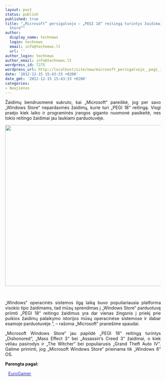 ```yaml
---
layout: post
status: publish
published: true
title: "„Microsoft“ persigalvojo – „PEGI 18“ reitingą turintys žaidimai laukiami „Windows
  Store“"
author:
  display_name: technews
  login: technews
  email: info@technews.lt
  url: ''
author_login: technews
author_email: info@technews.lt
wordpress_id: 7275
wordpress_url: http://localhost/site/new/microsoft_persigalvojo__pegi_18_reitinga_turintys_zaidimai_laukiami_windows_store/
date: '2012-12-15 15:43:33 +0200'
date_gmt: '2012-12-15 15:43:33 +0200'
categories:
- Naujienos
---
```

<p style="text-align:justify">Žaidimų bendruomenė sukruto, kai „Microsoft“ pareiškė, jog per savo „Windows Store“ nepardavinės žaidimų, kurie turi „PEGI 18“ reitingą. Visgi praėjo kiek laiko ir programinės įrangos giganto nuomonė pasikeitė, nes tokio reitingo žaidimai jau laukiami parduotuvėje.</p>
<p style="text-align:center"> <a target="blank" href="http://www.technologijos.lt/upload/image/n/technologijos/it/S-30098/windows-games-xbox.jpg"><img alt="" src="http://www.technologijos.lt/upload/image/n/technologijos/it/S-30098/1-windows-games-xbox.jpg" style="width: 520px;" /></a></p>
<div style="text-align:center"> <strong></strong><br/><em></em></div>
<div style="text-align:justify">
<p>„Windows“ operacinės sistemos ilgą laiką buvo populiariausia platforma visokio tipo žaidimams, tad mūsų sprendimas į „Windows Store“ parduotuvę priimti „PEGI 18“ reitingo žaidimus yra dar vienas žingsnis į priekį prie puikios žaidimų palaikymo istorijos mūsų operacinėse sistemose ir dabar esamoje parduotuvėje.“, – rašoma „Microsoft“ pranešime spaudai.</p>
<p>„Microsoft Windows Store“ jau papildė „PEGI 18“ reitingą turintys „Dishonored“, „Mass Effect 3“ bei „Assassin&lsquo;s Creed 3“ žaidimai, o kiek vėliau pasirodys ir „The Witcher“ bei populiarusis „Grand Theft Auto IV“. Galime priminti, jog „Microsoft Windows Store“ prieinama tik „Windows 8“ OS.</p>
</div>
<p><strong>Parengta pagal:</strong></p>
<p style="margin:0px 0px 0px 10px"><a target="blank" href="http://www.eurogamer.net/articles/2012-12-14-microsoft-finally-lifts-windows-store-18-rated-games-ban"><span style="color:#2E2EFE">EuroGamer</span></a></p>
